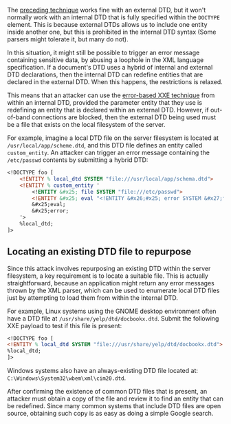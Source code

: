 The [preceding technique](obsidian://open?vault=security-notes&file=Offensive%20Security%2FWeb%20Application%20Security%2FServer-side%20Vulnerabilities%2FXXE%20Injection%2FBlind%20XXE%20Injection%2FRetrieve%20Data%20via%20Error%20Messages) works fine with an external DTD, but it won't normally work with an internal DTD that is fully specified within the `DOCTYPE` element. This is because external DTDs allows us to include one entity inside another one, but this is prohibited in the internal DTD syntax (Some parsers might tolerate it, but many do not).

In this situation, it might still be possible to trigger an error message containing sensitive data, by abusing a loophole in the XML language specification. If a document's DTD uses a hybrid of internal and external DTD declarations, then the internal DTD can redefine entities that are declared in the external DTD. When this happens, the restrictions is relaxed.

This means that an attacker can use the [error-based XXE technique](obsidian://open?vault=security-notes&file=Offensive%20Security%2FWeb%20Application%20Security%2FServer-side%20Vulnerabilities%2FXXE%20Injection%2FBlind%20XXE%20Injection%2FRetrieve%20Data%20via%20Error%20Messages) from within an internal DTD, provided the parameter entity that they use is redefining an entity that is declared within an external DTD. However, if out-of-band connections are blocked, then the external DTD being used must be a file that exists on the local filesystem of the server.

For example, imagine a local DTD file on the server filesystem is located at `/usr/local/app/scheme.dtd`, and this DTD file defines an entity called `custom_entity`. An attacker can trigger an error message containing the `/etc/passwd` contents by submitting a hybrid DTD:
```dtd
<!DOCTYPE foo [
	<!ENTITY % local_dtd SYSTEM "file:///usr/local/app/schema.dtd">
	<!ENTITY % custom_entity '
		<!ENTITY &#x25; file SYSTEM "file:///etc/passwd">
		<!ENTITY &#x25; eval "<!ENTITY &#x26;#x25; error SYSTEM &#x27;file:///nonexistent/&#x25;file;&#x27;>">
		&#x25;eval;
		&#x25;error;
	'>
	%local_dtd;
]>
```
## Locating an existing DTD file to repurpose
Since this attack involves repurposing an existing DTD within the server filesystem, a key requirement is to locate a suitable file. This is actually straightforward, because an application might return any error messages thrown by the XML parser, which can be used to enumerate local DTD files just by attempting to load them from within the internal DTD.

For example, Linux systems using the GNOME desktop environment often have a DTD file at `/usr/share/yelp/dtd/docbookx.dtd`. Submit the following XXE payload to test if this file is present:
```dtd
<!DOCTYPE foo [
<!ENTITY % local_dtd SYSTEM "file:///usr/share/yelp/dtd/docbookx.dtd">
%local_dtd;
]>
```
Windows systems also have an always-existing DTD file located at: `C:\Windows\System32\wbem\xml\cim20.dtd`.

After confirming the existence of common DTD files that is present, an attacker must obtain a copy of the file and review it to find an entity that can be redefined. Since many common systems that include DTD files are open source, obtaining such copy is as easy as doing a simple Google search.